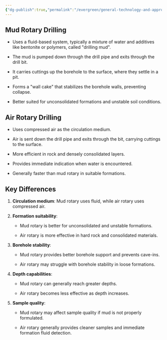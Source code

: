 ```yaml
---
{"dg-publish":true,"permalink":"/evergreen/general-technology-and-approaches/air-rotary-drilling/"}
---
```


## Mud Rotary Drilling

- Uses a fluid-based system, typically a mixture of water and additives like bentonite or polymers, called "drilling mud"[](https://www.lonestardrills.com/guide-mud-rotary-drilling/)[](https://www.talonlpe.com/blog/why-choose-mud-rotary-drilling-for-your-environmental-drilling-project).
    
- The mud is pumped down through the drill pipe and exits through the drill bit[](https://www.talonlpe.com/blog/why-choose-mud-rotary-drilling-for-your-environmental-drilling-project).
    
- It carries cuttings up the borehole to the surface, where they settle in a pit[](https://www.lonestardrills.com/guide-mud-rotary-drilling/)[](https://www.talonlpe.com/blog/why-choose-mud-rotary-drilling-for-your-environmental-drilling-project).
    
- Forms a "wall cake" that stabilizes the borehole walls, preventing collapse[](https://www.talonlpe.com/blog/why-choose-mud-rotary-drilling-for-your-environmental-drilling-project)[](https://landsharkgroup.ca/why-use-mud-rotary-drilling-for-your-next-environmental-project/).
    
- Better suited for unconsolidated formations and unstable soil conditions[](https://www.talonlpe.com/blog/when-should-i-switch-from-air-rotary-to-mud-rotary-drilling)[](https://www.cascade-env.com/drilling-technologies/rotary-drilling/).
    

## Air Rotary Drilling

- Uses compressed air as the circulation medium[](https://www.talonlpe.com/blog/benefits-of-air-rotary-drilling-for-your-texas-project)[](https://www.talonlpe.com/blog/when-should-i-switch-from-air-rotary-to-mud-rotary-drilling).
    
- Air is sent down the drill pipe and exits through the bit, carrying cuttings to the surface[](https://www.talonlpe.com/blog/when-should-i-switch-from-air-rotary-to-mud-rotary-drilling)[](https://summitdrilling.com/services/drilling-techniques/).
    
- More efficient in rock and densely consolidated layers[](https://www.talonlpe.com/blog/benefits-of-air-rotary-drilling-for-your-texas-project).
    
- Provides immediate indication when water is encountered[](https://www.talonlpe.com/blog/benefits-of-air-rotary-drilling-for-your-texas-project).
    
- Generally faster than mud rotary in suitable formations[](https://www.jcdrill.com/company-news/things-you-want-to-know-about-mud-rotary-drilling-method.html).
    

## Key Differences

1. **Circulation medium**: Mud rotary uses fluid, while air rotary uses compressed air[](https://www.lonestardrills.com/guide-mud-rotary-drilling/)[](https://www.talonlpe.com/blog/benefits-of-air-rotary-drilling-for-your-texas-project).
    
2. **Formation suitability**:
    
    - Mud rotary is better for unconsolidated and unstable formations[](https://landsharkgroup.ca/why-use-mud-rotary-drilling-for-your-next-environmental-project/)[](https://www.talonlpe.com/blog/when-should-i-switch-from-air-rotary-to-mud-rotary-drilling).
        
    - Air rotary is more effective in hard rock and consolidated materials[](https://www.talonlpe.com/blog/benefits-of-air-rotary-drilling-for-your-texas-project)[](https://summitdrilling.com/services/drilling-techniques/).
        
3. **Borehole stability**:
    
    - Mud rotary provides better borehole support and prevents cave-ins[](https://www.talonlpe.com/blog/why-choose-mud-rotary-drilling-for-your-environmental-drilling-project)[](https://landsharkgroup.ca/why-use-mud-rotary-drilling-for-your-next-environmental-project/).
        
    - Air rotary may struggle with borehole stability in loose formations[](https://www.talonlpe.com/blog/benefits-of-air-rotary-drilling-for-your-texas-project)[](https://www.talonlpe.com/blog/when-should-i-switch-from-air-rotary-to-mud-rotary-drilling).
        
4. **Depth capabilities**:
    
    - Mud rotary can generally reach greater depths[](https://landsharkgroup.ca/why-use-mud-rotary-drilling-for-your-next-environmental-project/).
        
    - Air rotary becomes less effective as depth increases[](https://www.talonlpe.com/blog/benefits-of-air-rotary-drilling-for-your-texas-project).
        
5. **Sample quality**:
    
    - Mud rotary may affect sample quality if mud is not properly formulated[](https://www.talonlpe.com/blog/why-choose-mud-rotary-drilling-for-your-environmental-drilling-project)[](https://www.jcdrill.com/company-news/things-you-want-to-know-about-mud-rotary-drilling-method.html).
        
    - Air rotary generally provides cleaner samples and immediate formation fluid detection[](https://www.talonlpe.com/blog/benefits-of-air-rotary-drilling-for-your-texas-project).